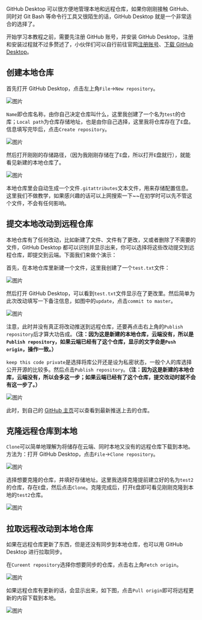 GitHub Desktop 可以很方便地管理本地和远程仓库，如果你刚刚接触 GitHub、 同时对 Git Bash 等命令行工具又很陌生的话，GitHub Desktop 就是一个非常适合的选择了。

开始学习本教程之前，需要先注册 GitHub 账号，并安装 GitHub Desktop，注册和安装过程就不过多赘述了，小伙伴们可以自行前往官网[注册账号](https://github.com/)、[下载 GitHub Desktop](https://desktop.github.com/)。

## 创建本地仓库
首先打开 GitHub Desktop，点击左上角`File`->`New repository`。

![图片](new.png)

`Name`即仓库名称，由你自己决定仓库叫什么，这里我创建了一个名为`test`的仓库；`Local path`为仓库存储地址，也是由你自己选择，这里我将仓库存在了`E`盘。信息填写完毕后，点击`Create repository`。

![图片](new2.png)

然后打开刚刚的存储路径，（因为我刚刚存储在了`E`盘，所以打开`E`盘就行），就能看见新建的本地仓库了。

![图片](new3.png)

本地仓库里会自动生成一个文件`.gitattributes`文本文件，用来存储配置信息。这里我们不做教学，如果感兴趣的话可以上网搜索一下~~在初学时可以先不管这个文件，不会有任何影响。


## 提交本地改动到远程仓库
本地仓库有了任何改动，比如新建了文件、文件有了更改，又或者删除了不需要的文件，GitHub Desktop 都可以识别并显示出来，你可以选择将这些改动提交到远程仓库，即提交到云端。下面我们来做个演示：

首先，在本地仓库里新建一个文件，这里我创建了一个`test.txt`文件：

![图片](new4.png)

然后打开 GitHub Desktop，可以看到`test.txt`文件显示在了更改里。然后简单为此次改动填写一下备注信息，如图中的`update`，点击`commit to master`。

![图片](new5.png)

注意，此时并没有真正将改动推送到远程仓库，还要再点击右上角的`Publish repository`后才算大功告成。**（注：因为这是新建的本地仓库，云端没有，所以是`Publish repository`，如果云端已经有了这个仓库，显示的文字会是`Push origin`，操作一致。）**

`keep this code private`是选择将库公开还是设为私密状态，一般个人的库选择公开开源的比较多。然后点击`Publish repository`。**（注：因为这是新建的本地仓库，云端没有，所以会多这一步；如果云端已经有了这个仓库，提交改动时就不会有这一步了。）**

![图片](new6.png)

此时，到自己的 [GitHub 主页](https://github.com/)可以查看到最新推送上去的仓库。

## 克隆远程仓库到本地
`Clone`可以简单地理解为将储存在云端、同时本地又没有的远程仓库下载到本地。方法为：打开 GitHub Desktop，点击`File`->`Clone repository`。

![图片](new7.png)

选择想要克隆的仓库，并填好存储地址。这里我选择克隆提前建立好的名为`test2`的仓库，存在`E`盘，然后点击`Clone`。克隆完成后，打开`E`盘即可看见刚刚克隆到本地的`test2`仓库。

![图片](new8.png)

## 拉取远程改动到本地仓库
如果在远程仓库更新了东西，但是还没有同步到本地仓库，也可以用 GitHub Desktop 进行拉取同步。

在`Cureent repository`选择你想要同步的仓库，点击右上角`Fetch origin`。

![图片](new9.png)

如果远程仓库有更新的话，会显示出来，如下图，点击`Pull origin`即可将远程更新的内容下载到本地。

![图片](new10.png)




